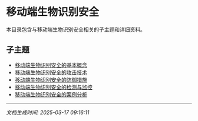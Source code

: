 # 移动端生物识别安全

本目录包含与移动端生物识别安全相关的子主题和详细资料。

## 子主题

- [移动端生物识别安全的基本概念](biometric-security/basic-concepts.md)
- [移动端生物识别安全的攻击技术](biometric-security/attack-techniques.md)
- [移动端生物识别安全的防御措施](biometric-security/defense-measures.md)
- [移动端生物识别安全的检测与监控](biometric-security/detection-monitoring.md)
- [移动端生物识别安全的案例分析](biometric-security/case-studies.md)

---

*文档生成时间: 2025-03-17 09:16:11*
